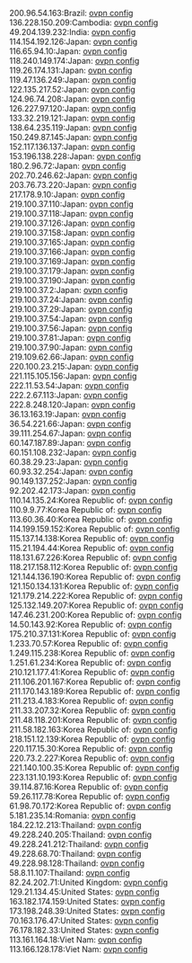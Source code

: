 200.96.54.163:Brazil: [ovpn config](vpn/200_96_54_163.ovpn)  
136.228.150.209:Cambodia: [ovpn config](vpn/136_228_150_209.ovpn)  
49.204.139.232:India: [ovpn config](vpn/49_204_139_232.ovpn)  
114.154.192.126:Japan: [ovpn config](vpn/114_154_192_126.ovpn)  
116.65.94.10:Japan: [ovpn config](vpn/116_65_94_10.ovpn)  
118.240.149.174:Japan: [ovpn config](vpn/118_240_149_174.ovpn)  
119.26.174.131:Japan: [ovpn config](vpn/119_26_174_131.ovpn)  
119.47.136.249:Japan: [ovpn config](vpn/119_47_136_249.ovpn)  
122.135.217.52:Japan: [ovpn config](vpn/122_135_217_52.ovpn)  
124.96.74.208:Japan: [ovpn config](vpn/124_96_74_208.ovpn)  
126.227.97.120:Japan: [ovpn config](vpn/126_227_97_120.ovpn)  
133.32.219.121:Japan: [ovpn config](vpn/133_32_219_121.ovpn)  
138.64.235.119:Japan: [ovpn config](vpn/138_64_235_119.ovpn)  
150.249.87.145:Japan: [ovpn config](vpn/150_249_87_145.ovpn)  
152.117.136.137:Japan: [ovpn config](vpn/152_117_136_137.ovpn)  
153.196.138.228:Japan: [ovpn config](vpn/153_196_138_228.ovpn)  
180.2.96.72:Japan: [ovpn config](vpn/180_2_96_72.ovpn)  
202.70.246.62:Japan: [ovpn config](vpn/202_70_246_62.ovpn)  
203.76.73.220:Japan: [ovpn config](vpn/203_76_73_220.ovpn)  
217.178.9.10:Japan: [ovpn config](vpn/217_178_9_10.ovpn)  
219.100.37.110:Japan: [ovpn config](vpn/219_100_37_110.ovpn)  
219.100.37.118:Japan: [ovpn config](vpn/219_100_37_118.ovpn)  
219.100.37.126:Japan: [ovpn config](vpn/219_100_37_126.ovpn)  
219.100.37.158:Japan: [ovpn config](vpn/219_100_37_158.ovpn)  
219.100.37.165:Japan: [ovpn config](vpn/219_100_37_165.ovpn)  
219.100.37.166:Japan: [ovpn config](vpn/219_100_37_166.ovpn)  
219.100.37.169:Japan: [ovpn config](vpn/219_100_37_169.ovpn)  
219.100.37.179:Japan: [ovpn config](vpn/219_100_37_179.ovpn)  
219.100.37.190:Japan: [ovpn config](vpn/219_100_37_190.ovpn)  
219.100.37.2:Japan: [ovpn config](vpn/219_100_37_2.ovpn)  
219.100.37.24:Japan: [ovpn config](vpn/219_100_37_24.ovpn)  
219.100.37.29:Japan: [ovpn config](vpn/219_100_37_29.ovpn)  
219.100.37.54:Japan: [ovpn config](vpn/219_100_37_54.ovpn)  
219.100.37.56:Japan: [ovpn config](vpn/219_100_37_56.ovpn)  
219.100.37.81:Japan: [ovpn config](vpn/219_100_37_81.ovpn)  
219.100.37.90:Japan: [ovpn config](vpn/219_100_37_90.ovpn)  
219.109.62.66:Japan: [ovpn config](vpn/219_109_62_66.ovpn)  
220.100.23.215:Japan: [ovpn config](vpn/220_100_23_215.ovpn)  
221.115.105.156:Japan: [ovpn config](vpn/221_115_105_156.ovpn)  
222.11.53.54:Japan: [ovpn config](vpn/222_11_53_54.ovpn)  
222.2.67.113:Japan: [ovpn config](vpn/222_2_67_113.ovpn)  
222.8.248.120:Japan: [ovpn config](vpn/222_8_248_120.ovpn)  
36.13.163.19:Japan: [ovpn config](vpn/36_13_163_19.ovpn)  
36.54.221.66:Japan: [ovpn config](vpn/36_54_221_66.ovpn)  
39.111.254.67:Japan: [ovpn config](vpn/39_111_254_67.ovpn)  
60.147.187.89:Japan: [ovpn config](vpn/60_147_187_89.ovpn)  
60.151.108.232:Japan: [ovpn config](vpn/60_151_108_232.ovpn)  
60.38.29.23:Japan: [ovpn config](vpn/60_38_29_23.ovpn)  
60.93.32.254:Japan: [ovpn config](vpn/60_93_32_254.ovpn)  
90.149.137.252:Japan: [ovpn config](vpn/90_149_137_252.ovpn)  
92.202.42.173:Japan: [ovpn config](vpn/92_202_42_173.ovpn)  
110.14.135.24:Korea Republic of: [ovpn config](vpn/110_14_135_24.ovpn)  
110.9.9.77:Korea Republic of: [ovpn config](vpn/110_9_9_77.ovpn)  
113.60.36.40:Korea Republic of: [ovpn config](vpn/113_60_36_40.ovpn)  
114.199.159.152:Korea Republic of: [ovpn config](vpn/114_199_159_152.ovpn)  
115.137.14.138:Korea Republic of: [ovpn config](vpn/115_137_14_138.ovpn)  
115.21.194.44:Korea Republic of: [ovpn config](vpn/115_21_194_44.ovpn)  
118.131.67.226:Korea Republic of: [ovpn config](vpn/118_131_67_226.ovpn)  
118.217.158.112:Korea Republic of: [ovpn config](vpn/118_217_158_112.ovpn)  
121.144.136.190:Korea Republic of: [ovpn config](vpn/121_144_136_190.ovpn)  
121.150.134.131:Korea Republic of: [ovpn config](vpn/121_150_134_131.ovpn)  
121.179.214.222:Korea Republic of: [ovpn config](vpn/121_179_214_222.ovpn)  
125.132.149.207:Korea Republic of: [ovpn config](vpn/125_132_149_207.ovpn)  
147.46.231.200:Korea Republic of: [ovpn config](vpn/147_46_231_200.ovpn)  
14.50.143.92:Korea Republic of: [ovpn config](vpn/14_50_143_92.ovpn)  
175.210.37.131:Korea Republic of: [ovpn config](vpn/175_210_37_131.ovpn)  
1.233.70.57:Korea Republic of: [ovpn config](vpn/1_233_70_57.ovpn)  
1.249.115.238:Korea Republic of: [ovpn config](vpn/1_249_115_238.ovpn)  
1.251.61.234:Korea Republic of: [ovpn config](vpn/1_251_61_234.ovpn)  
210.121.177.41:Korea Republic of: [ovpn config](vpn/210_121_177_41.ovpn)  
211.106.201.167:Korea Republic of: [ovpn config](vpn/211_106_201_167.ovpn)  
211.170.143.189:Korea Republic of: [ovpn config](vpn/211_170_143_189.ovpn)  
211.213.4.183:Korea Republic of: [ovpn config](vpn/211_213_4_183.ovpn)  
211.33.207.32:Korea Republic of: [ovpn config](vpn/211_33_207_32.ovpn)  
211.48.118.201:Korea Republic of: [ovpn config](vpn/211_48_118_201.ovpn)  
211.58.182.163:Korea Republic of: [ovpn config](vpn/211_58_182_163.ovpn)  
218.151.12.139:Korea Republic of: [ovpn config](vpn/218_151_12_139.ovpn)  
220.117.15.30:Korea Republic of: [ovpn config](vpn/220_117_15_30.ovpn)  
220.73.2.227:Korea Republic of: [ovpn config](vpn/220_73_2_227.ovpn)  
221.140.100.35:Korea Republic of: [ovpn config](vpn/221_140_100_35.ovpn)  
223.131.10.193:Korea Republic of: [ovpn config](vpn/223_131_10_193.ovpn)  
39.114.87.16:Korea Republic of: [ovpn config](vpn/39_114_87_16.ovpn)  
59.26.117.78:Korea Republic of: [ovpn config](vpn/59_26_117_78.ovpn)  
61.98.70.172:Korea Republic of: [ovpn config](vpn/61_98_70_172.ovpn)  
5.181.235.14:Romania: [ovpn config](vpn/5_181_235_14.ovpn)  
184.22.12.213:Thailand: [ovpn config](vpn/184_22_12_213.ovpn)  
49.228.240.205:Thailand: [ovpn config](vpn/49_228_240_205.ovpn)  
49.228.241.212:Thailand: [ovpn config](vpn/49_228_241_212.ovpn)  
49.228.68.70:Thailand: [ovpn config](vpn/49_228_68_70.ovpn)  
49.228.98.128:Thailand: [ovpn config](vpn/49_228_98_128.ovpn)  
58.8.11.107:Thailand: [ovpn config](vpn/58_8_11_107.ovpn)  
82.24.202.71:United Kingdom: [ovpn config](vpn/82_24_202_71.ovpn)  
129.21.134.45:United States: [ovpn config](vpn/129_21_134_45.ovpn)  
163.182.174.159:United States: [ovpn config](vpn/163_182_174_159.ovpn)  
173.198.248.39:United States: [ovpn config](vpn/173_198_248_39.ovpn)  
70.163.176.47:United States: [ovpn config](vpn/70_163_176_47.ovpn)  
76.178.182.33:United States: [ovpn config](vpn/76_178_182_33.ovpn)  
113.161.164.18:Viet Nam: [ovpn config](vpn/113_161_164_18.ovpn)  
113.166.128.178:Viet Nam: [ovpn config](vpn/113_166_128_178.ovpn)  
